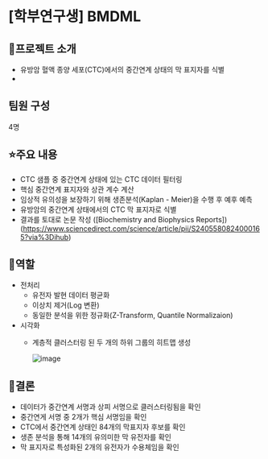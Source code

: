 # [학부연구생] BMDML

## 📕프로젝트 소개
- 유방암 혈액 종양 세포(CTC)에서의 중간연계 상태의 막 표지자를 식별
- 
## 팀원 구성

4명

## ⭐주요 내용

- CTC 샘플 중 중간연계 상태에 있는 CTC 데이터 필터링
- 핵심 중간연계 표지자와 상관 계수 계산
- 임상적 유의성을 보장하기 위해 생존분석(Kaplan - Meier)을 수행 후 예후 예측
- 유방암의 중간연계 상태에서의 CTC 막 표지자로 식별
- 결과를 토대로 논문 작성 ([Biochemistry and Biophysics Reports])(https://www.sciencedirect.com/science/article/pii/S2405580824000165?via%3Dihub)
  
## 👤역할
- 전처리
  - 유전자 발현 데이터 평균화
  - 이상치 제거(Log 변환)
  - 동일한 분석을 위한 정규화(Z-Transform, Quantile Normalizaion)
- 시각화
  - 계층적 클러스터링 된 두 개의 하위 그룹의 히트맵 생성
 
    ![image](https://github.com/dbfla3831/portfolio/assets/80940143/fc22fa94-eb12-4006-b81e-5a3ba57314a9)


## 🧩결론
- 데이터가 중간연계 서명과 상피 서명으로 클러스터링됨을 확인
- 중간연게 서명 중 2개가 핵심 서명임을 확인
- CTC에서 중간연계 상태인 84개의 막표지자 후보를 확인
- 생존 분석을 통해 14개의 유의미한 막 유전자를 확인
- 막 표지자로 특성화된 2개의 유전자가 수용체임을 확인
